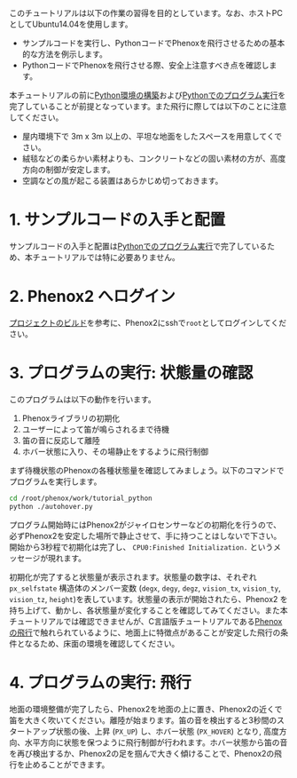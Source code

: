 このチュートリアルは以下の作業の習得を目的としています。なお、ホストPCとしてUbuntu14.04を使用します。

- サンプルコードを実行し、PythonコードでPhenoxを飛行させるための基本的な方法を例示します。
- PythonコードでPhenoxを飛行させる際、安全上注意すべき点を確認します。

本チュートリアルの前に[Python環境の構築](../dev/pythonenv)および[Pythonでのプログラム実行](./python_led)を完了していることが前提となっています。また飛行に際しては以下のことに注意してください。

 - 屋内環境下で 3m x 3m 以上の、平坦な地面をしたスペースを用意してくでさい。
 - 絨毯などの柔らかい素材よりも、コンクリートなどの固い素材の方が、高度方向の制御が安定します。
 - 空調などの風が起こる装置はあらかじめ切っておきます。


# 1. サンプルコードの入手と配置
サンプルコードの入手と配置は[Pythonでのプログラム実行](./python_led)で完了しているため、本チュートリアルでは特に必要ありません。

# 2. Phenox2 へログイン
[プロジェクトのビルド](./build)を参考に、Phenox2にsshで`root`としてログインしてください。

# 3. プログラムの実行: 状態量の確認
このプログラムは以下の動作を行います。

1. Phenoxライブラリの初期化
2. ユーザーによって笛が鳴らされるまで待機
3. 笛の音に反応して離陸
4. ホバー状態に入り、その場静止をするように飛行制御

まず待機状態のPhenoxの各種状態量を確認してみましょう。以下のコマンドでプログラムを実行します。

```bash
cd /root/phenox/work/tutorial_python
python ./autohover.py
```

プログラム開始時にはPhenox2がジャイロセンサーなどの初期化を行うので、必ずPhenox2を安定した場所で静止させて、手に持つことはしないで下さい。開始から3秒程で初期化は完了し、 `CPU0:Finished Initialization.` というメッセージが現れます。

初期化が完了すると状態量が表示されます。状態量の数字は、それぞれ `px_selfstate` 構造体のメンバー変数 (`degx`, `degy`, `degz`, `vision_tx`, `vision_ty`, `vision_tz`, `height`)を表しています。状態量の表示が開始されたら、Phenox2 を持ち上げて、動かし、各状態量が変化することを確認してみてください。また本チュートリアルでは確認できませんが、C言語版チュートリアルである[Phenoxの飛行](controll)で触れられているように、地面上に特徴点があることが安定した飛行の条件となるため、床面の環境を確認してください。


# 4. プログラムの実行: 飛行
地面の環境整備が完了したら、Phenox2を地面の上に置き、Phenox2の近くで笛を大きく吹いてください。離陸が始まります。笛の音を検出すると3秒間のスタートアップ状態の後、上昇 (`PX_UP`) し、ホバー状態 (`PX_HOVER`) となり, 高度方向、水平方向に状態を保つように飛行制御が行われます。ホバー状態から笛の音を再び検出するか、Phenox2の足を掴んで大きく傾けることで、Phenox2の飛行を止めることができます。

